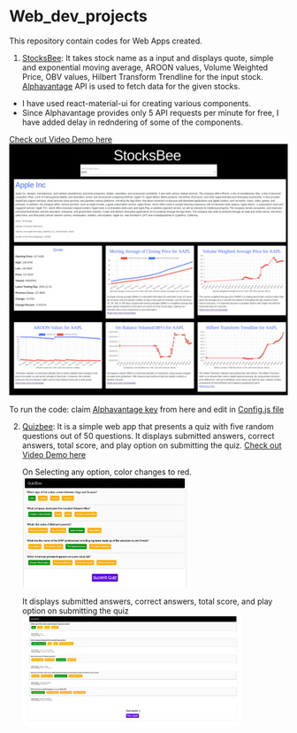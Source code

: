 # Web_dev_projects
This repository contain codes for Web Apps created. 

1. [StocksBee](/StocksBee): It takes stock name as a input and displays quote, simple and exponential moving average, AROON values, Volume Weighted Price, OBV values, Hilbert Transform Trendline for the input stock. [Alphavantage](https://www.alphavantage.co/documentation/#) API is used to fetch data for the given stocks.

- I have used react-material-ui for creating various components.
- Since Alphavantage provides only 5 API requests per minute for free, I have added delay in redndering of some of the components.

[Check out Video Demo here](/StocksBee/Stocksbee_React_app.mp4) 
<img src="/StocksBee/StocksBee.png">

To run the code: claim [Alphavantage key](https://www.alphavantage.co/support/#api-key) from here and edit in [Config.js file](/StocksBee/src/apis/CONFIG.js)


2. [Quizbee](/QuizBee): It is a simple web app that presents a quiz with five random questions out of 50 questions. It displays submitted answers, correct answers, total score, and play option on submitting the quiz.
    [Check out Video Demo here](/QuizBee/Quizbee.mp4) 

    On Selecting any option, color changes to red.<br>
    <img src="/QuizBee/quiz.png" height="200">

    It displays submitted answers, correct answers, total score, and play option on submitting the quiz
    <img src="/QuizBee/solution.png" height="200">
